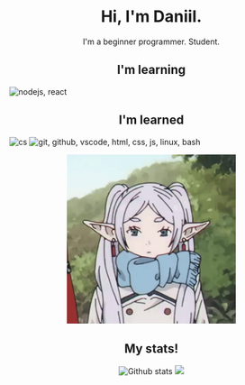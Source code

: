 <h1 align="center">Hi, I'm Daniil.</h1>
<p align="center">I'm a beginner programmer. Student.</p>

<h2 align="center">I'm learning</h2>
<p>
  <img src="https://skillicons.dev/icons?i=nodejs,react" alt="nodejs, react">
</p>

<h2 align="center">I'm learned</h2>
<p>
  <img src="https://skillicons.dev/icons?i=cs" alt="cs" title="basics">
  <img src="https://skillicons.dev/icons?i=git,github,vscode,html,css,js,linux,bash" alt="git, github, vscode, html, css, js, linux, bash">
</p>

<!-- <h2 align="center">Contact</h2>
<p align="center">
    <strong>Discord -</strong><em>@ekiari</em> <br/>
    <strong>Telegram -</strong><em>@ekiari</em>
</p> -->

<p align="center">
    <img src="frieren.gif" alt="Frieren elf" width="300px" title="omg Frieren :0"/>
</p>

<h2 align="center">My stats!</h2>
<p align="center">
    <img src="https://github-readme-stats.vercel.app/api?username=ekiari&theme=tokyonight&show_icons=true&hide_rank=true&custom_title=My%20stats&count_private=true&hide_border=true&hide=issues&line_height=24&bg_color=0d1117" alt="Github stats" />
    <img src="https://github-readme-stats.vercel.app/api/top-langs/?username=ekiari&layout=compact&theme=tokyonight&hide_border=true&bg_color=0d1117" />
</p>


<!--<p align="center">
    <img src="smile_tanos.gif" alt="Smile Tanos" width="300px"/>
</p>-->




<!--     <img src="https://github-readme-stats.vercel.app/api/wakatime?username=ekiari" /> -->
